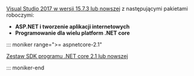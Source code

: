 [Visual Studio 2017 w wersji 15.7.3 lub nowszej](https://www.microsoft.com/net/download/windows) z następującymi pakietami roboczymi:

* **ASP.NET i tworzenie aplikacji internetowych**
* **Programowanie dla wielu platform .NET core**

::: moniker range=">= aspnetcore-2.1"

[Zestaw SDK programu .NET core 2.1 lub nowszej](https://www.microsoft.com/net/download/windows)

::: moniker-end
